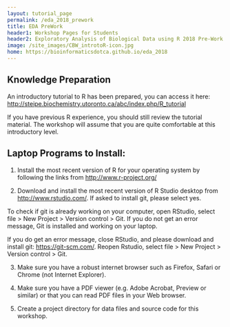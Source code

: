 ```yaml
---
layout: tutorial_page
permalink: /eda_2018_prework
title: EDA PreWork
header1: Workshop Pages for Students
header2: Exploratory Analysis of Biological Data using R 2018 Pre-Work
image: /site_images/CBW_introtoR-icon.jpg
home: https://bioinformaticsdotca.github.io/eda_2018
---
```


## Knowledge Preparation
 
An introductory tutorial to R has been prepared, you can access it here: http://steipe.biochemistry.utoronto.ca/abc/index.php/R_tutorial  
 
If you have previous R experience, you should still review the tutorial material. The workshop will assume that you are quite comfortable at this introductory level. 
 
## Laptop Programs to Install: 
 
1) Install the most recent version of R for your operating system by following the links from http://www.r-project.org/  
 
2) Download and install the most recent version of R Studio desktop from http://www.rstudio.com/.  If asked to install git, please select yes. 
 
To check if git is already working on your computer, open RStudio, select file > New Project > Version control > Git.  If you do not get an error message, Git is installed and working on your laptop.
 
If you do get an error message, close RStudio, and please download and install git: https://git-scm.com/.  Reopen Rstudio, select file > New Project > Version control > Git.  
 
3) Make sure you have a robust internet browser such as Firefox, Safari or Chrome (not Internet Explorer).
 
4) Make sure you have a PDF viewer (e.g. Adobe Acrobat, Preview or similar) or that you can read PDF files in your Web browser.
 
5) Create a project directory for data files and source code for this workshop.
